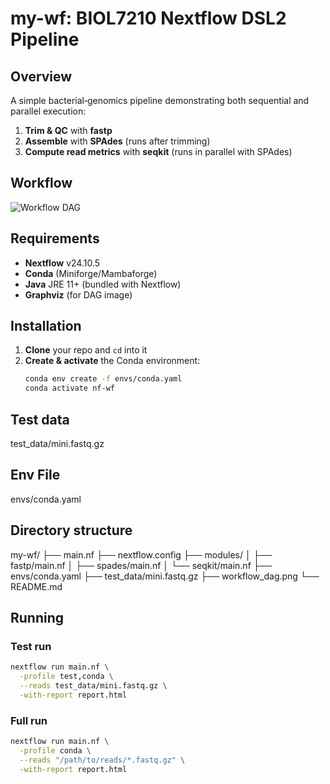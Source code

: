 # my-wf: BIOL7210 Nextflow DSL2 Pipeline

## Overview
A simple bacterial‑genomics pipeline demonstrating both sequential and parallel execution:
1. **Trim & QC** with **fastp**  
2. **Assemble** with **SPAdes** (runs after trimming)  
3. **Compute read metrics** with **seqkit** (runs in parallel with SPAdes)

## Workflow 
![Workflow DAG](docs/workflow_dag.png)

## Requirements
- **Nextflow** v24.10.5  
- **Conda** (Miniforge/Mambaforge)  
- **Java** JRE 11+ (bundled with Nextflow)  
- **Graphviz** (for DAG image)  

## Installation

1. **Clone** your repo and `cd` into it  
2. **Create & activate** the Conda environment:
   ```bash
   conda env create -f envs/conda.yaml
   conda activate nf-wf
   ```
## Test data
test_data/mini.fastq.gz

## Env File
envs/conda.yaml

## Directory structure

my-wf/
├── main.nf
├── nextflow.config
├── modules/
│   ├── fastp/main.nf
│   ├── spades/main.nf
│   └── seqkit/main.nf
├── envs/conda.yaml
├── test_data/mini.fastq.gz
├── workflow_dag.png
└── README.md


## Running
### Test run
```bash
nextflow run main.nf \
  -profile test,conda \
  --reads test_data/mini.fastq.gz \
  -with-report report.html
```
### Full run 
```bash
nextflow run main.nf \
  -profile conda \
  --reads "/path/to/reads/*.fastq.gz" \
  -with-report report.html
```
